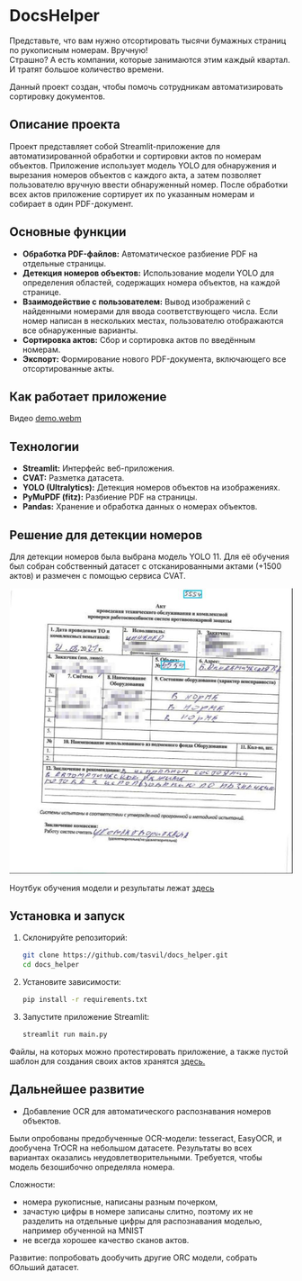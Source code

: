 # DocsHelper
Представьте, что вам нужно отсортировать тысячи бумажных страниц по рукописным номерам. Вручную!  
Страшно? А есть компании, которые занимаются этим каждый квартал. И тратят большое количество времени.

Данный проект создан, чтобы помочь сотрудникам автоматизировать сортировку документов.

## Описание проекта

Проект представляет собой Streamlit-приложение для автоматизированной обработки и сортировки актов по номерам объектов. Приложение использует модель YOLO для обнаружения и вырезания номеров объектов с каждого акта, а затем позволяет пользователю вручную ввести обнаруженный номер. После обработки всех актов приложение сортирует их по указанным номерам и собирает в один PDF-документ.  

## Основные функции 

- **Обработка PDF-файлов:** Автоматическое разбиение PDF на отдельные страницы.  
- **Детекция номеров объектов:** Использование модели YOLO для определения областей, содержащих номера объектов, на каждой странице.  
- **Взаимодействие с пользователем:** Вывод изображений с найденными номерами для ввода соответствующего числа. Если номер написан в нескольких местах, пользователю отображаются все обнаруженные варианты.  
- **Сортировка актов:** Сбор и сортировка актов по введённым номерам.  
- **Экспорт:** Формирование нового PDF-документа, включающего все отсортированные акты. 

## Как работает приложение
Видео [demo.webm](/files)

## Технологии  
- **Streamlit:** Интерфейс веб-приложения.  
- **CVAT:** Разметка датасета.
- **YOLO (Ultralytics):** Детекция номеров объектов на изображениях.  
- **PyMuPDF (fitz):** Разбиение PDF на страницы.  
- **Pandas:** Хранение и обработка данных о номерах объектов.  

## Решение для детекции номеров

Для детекции номеров была выбрана модель YOLO 11. Для её обучения был собран собственный датасет с отсканированными актами (+1500 актов) и размечен с помощью сервиса CVAT. 

![files/cvat_sample.jpg](files/cvat_sample.jpg)

Ноутбук обучения модели и результаты лежат [здесь](/notebooks)

## Установка и запуск  

1. Склонируйте репозиторий:  
   ```bash  
   git clone https://github.com/tasvil/docs_helper.git
   cd docs_helper 
   ```  
2. Установите зависимости:  
   ```bash  
   pip install -r requirements.txt  
   ```  
3. Запустите приложение Streamlit:  
   ```bash  
   streamlit run main.py  
   ```  
 Файлы, на которых можно протестировать приложение, а также пустой шаблон для создания своих актов хранятся [здесь.](/files)

## Дальнейшее развитие

- Добавление OCR для автоматического распознавания номеров объектов.  

Были опробованы предобученные OCR-модели: tesseract, EasyOCR, и дообучена TrOCR на небольшом датасете. Результаты во всех вариантах оказались неудовлетворительными. Требуется, чтобы модель безошибочно определяла номера.

Сложности:
- номера рукописные, написаны разным почерком, 
- зачастую цифры в номере записаны слитно, поэтому их не разделить на отдельные цифры для распознавания моделью, например обученной на MNIST
- не всегда хорошее качество сканов актов.

Развитие: попробовать дообучить другие ORC модели, собрать бОльший датасет.